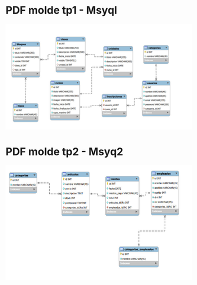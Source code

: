 # PDF molde tp1 - Msyql 


![jpg molde tp1](./pdf/TP1_mysql.jpg)

# PDF molde tp2 - Msyq2 


![jpg molde tp2](./pdf/TP2_mysql.jpg)